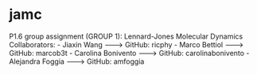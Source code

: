 # jamc
P1.6 group assignment (GROUP 1): Lennard-Jones Molecular Dynamics
Collaborators:
             - Jiaxin Wang         ---> GitHub: ricphy 
             - Marco Bettiol       ---> GitHub: marcob3t
             - Carolina Bonivento  ---> GitHub: carolinabonivento
             - Alejandra Foggia    ---> GitHub: amfoggia
